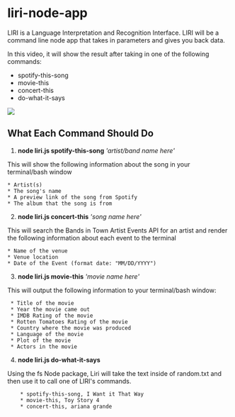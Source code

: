 # liri-node-app
 LIRI is a Language Interpretation and Recognition Interface. LIRI will be a command line node app that takes in parameters and gives you back data.

In this video, it will show the result after taking in one of the following commands:
* spotify-this-song
* movie-this
* concert-this
* do-what-it-says

[![](http://img.youtube.com/vi/DtfzBp11wJE/0.jpg)](http://www.youtube.com/watch?v=DtfzBp11wJE "liri - node app")


## What Each Command Should Do
1. **node liri.js spotify-this-song** _'artist/band name here'_

This will show the following information about the song in your terminal/bash window
```
* Artist(s)
* The song's name
* A preview link of the song from Spotify
* The album that the song is from
```

2. **node liri.js concert-this** _'song name here'_

This will search the Bands in Town Artist Events API for an artist and render the following information about each event to the terminal
```
* Name of the venue
* Venue location
* Date of the Event (format date: "MM/DD/YYYY")
```

3. **node liri.js movie-this** _'movie name here'_

This will output the following information to your terminal/bash window:
```
 * Title of the movie
 * Year the movie came out
 * IMDB Rating of the movie
 * Rotten Tomatoes Rating of the movie
 * Country where the movie was produced
 * Language of the movie
 * Plot of the movie
 * Actors in the movie
 ```
 
 4. **node liri.js do-what-it-says**
 
Using the fs Node package, Liri will take the text inside of random.txt and then use it to call one of LIRI's commands.
```
    * spotify-this-song, I Want it That Way
    * movie-this, Toy Story 4
    * concert-this, ariana grande
 ```
